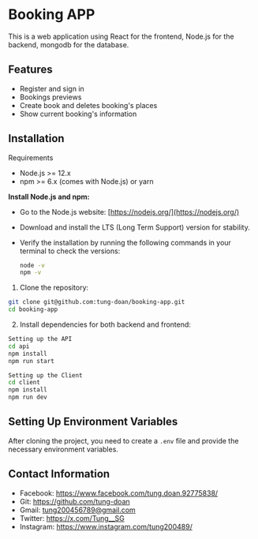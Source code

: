 
# Booking APP

This is a web application using React for the frontend, Node.js for the backend, mongodb for the database. 


## Features

- Register and sign in 
- Bookings previews
- Create book and deletes booking's places 
- Show current booking's information


## Installation

 Requirements

- Node.js >= 12.x
- npm >= 6.x (comes with Node.js) or yarn

 **Install Node.js and npm:**

   - Go to the Node.js website: [https://nodejs.org/](https://nodejs.org/)
   - Download and install the LTS (Long Term Support) version for stability.
   - Verify the installation by running the following commands in your terminal to check the versions:

     ```bash
     node -v
     npm -v
     ```

1. Clone the repository:
```bash
git clone git@github.com:tung-doan/booking-app.git
cd booking-app
```

2. Install dependencies for both backend and frontend:
```bash
Setting up the API
cd api
npm install
npm run start

Setting up the Client
cd client
npm install
npm run dev
```
## Setting Up Environment Variables

After cloning the project, you need to create a `.env` file and provide the necessary environment variables.

## Contact Information

- Facebook: https://www.facebook.com/tung.doan.92775838/ 
- Git: https://github.com/tung-doan
- Gmail: tung200456789@gmail.com
- Twitter: https://x.com/Tung__SG
- Instagram: https://www.instagram.com/tung200489/


